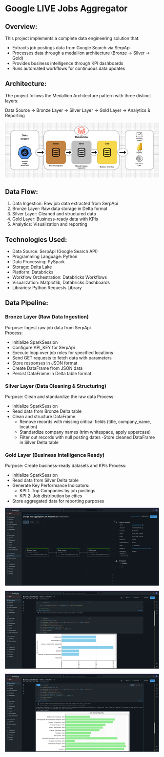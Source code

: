 # Google LIVE Jobs Aggregator  

## Overview:  

This project implements a complete data engineering solution that:  

- Extracts job postings data from Google Search via SerpApi
- Processes data through a medallion architecture (Bronze → Silver → Gold)
- Provides business intelligence through KPI dashboards
- Runs automated workflows for continuous data updates  

## Architecture:  

The project follows the Medallion Architecture pattern with three distinct layers:  

Data Source → Bronze Layer → Silver Layer → Gold Layer → Analytics & Reporting  
  
  
![Image](https://github.com/Abhishekmohite25/Google-Jobs-Aggregator/blob/f0532c84a87a8ee9b4f2973546c465cff8da3f43/Images/google_jobs_architecture.png)  
  
  
## Data Flow:  

1. Data Ingestion: Raw job data extracted from SerpApi
2. Bronze Layer: Raw data storage in Delta format
3. Silver Layer: Cleaned and structured data
4. Gold Layer: Business-ready data with KPIs
5. Analytics: Visualization and reporting  

  
## Technologies Used:  
  
- Data Source: SerpApi (Google Search API)
- Programming Language: Python
- Data Processing: PySpark
- Storage: Delta Lake
- Platform: Databricks
- Workflow Orchestration: Databricks Workflows
- Visualization: Matplotlib, Databricks Dashboards
- Libraries: Python Requests Library  
  

## Data Pipeline:  

### Bronze Layer (Raw Data Ingestion)  
  
Purpose: Ingest raw job data from SerpApi  
Process:  
- Initialize SparkSession
- Configure API_KEY for SerpApi
- Execute loop over job roles for specified locations
- Send GET requests to fetch data with parameters
- Store responses in JSON format
- Create DataFrame from JSON data
- Persist DataFrame in Delta table format

  
### Silver Layer (Data Cleaning & Structuring)  

Purpose: Clean and standardize the raw data
Process:  
- Initialize SparkSession
- Read data from Bronze Delta table
- Clean and structure DataFrame:
  - Remove records with missing critical fields (title, company_name, location)
  - Standardize company names (trim whitespace, apply uppercase)
  - Filter out records with null posting dates
-Store cleaned DataFrame in Silver Delta table
  
  
### Gold Layer (Business Intelligence Ready)  

Purpose: Create business-ready datasets and KPIs
Process:
- Initialize SparkSession
- Read data from Silver Delta table
- Generate Key Performance Indicators:
  - KPI 1: Top Companies by job postings
  - KPI 2: Job distribution by cities
- Store aggregated data for reporting purposes

  
![Image](https://github.com/Abhishekmohite25/Google-Jobs-Aggregator/blob/bc57d7f63870fbebf6e486d6c9585cb9a716acb3/Images/Google_Jobs_Aggregator_WorkFlow.png)  



![Image](https://github.com/Abhishekmohite25/Google-Jobs-Aggregator/blob/d8c044079a928466ff7e642a7ce4bbe9770005d2/Images/Dashboard1.png)  




![Image](https://github.com/Abhishekmohite25/Google-Jobs-Aggregator/blob/d8c044079a928466ff7e642a7ce4bbe9770005d2/Images/Dashboard2.png)  
